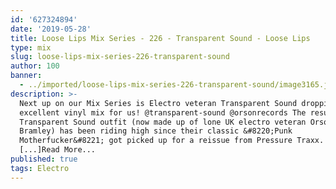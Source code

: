 ```yaml
---
id: '627324894'
date: '2019-05-28'
title: Loose Lips Mix Series - 226 - Transparent Sound - Loose Lips
type: mix
slug: loose-lips-mix-series-226-transparent-sound
author: 100
banner:
  - ../imported/loose-lips-mix-series-226-transparent-sound/image3165.jpeg
description: >-
  Next up on our Mix Series is Electro veteran Transparent Sound dropping this
  excellent vinyl mix for us! @transparent-sound @orsonrecords The resurgent
  Transparent Sound outfit (now made up of lone UK electro veteran Orson
  Bramley) has been riding high since their classic &#8220;Punk
  Motherfucker&#8221; got picked up for a reissue from Pressure Traxx. 2019 has
  [...]Read More...
published: true
tags: Electro
---
```

